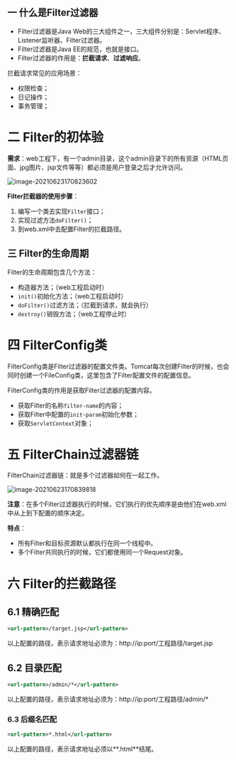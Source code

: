 ## 一 什么是Filter过滤器

- Filter过滤器是Java Web的三大组件之一，三大组件分别是：Servlet程序、Listener监听器、Filter过滤器。
- Filter过滤器是Java EE的规范，也就是接口。
- Filter过滤器的作用是：**拦截请求**、**过滤响应**。



拦截请求常见的应用场景：

- 权限检查；
- 日记操作；
- 事务管理；



# 二 Filter的初体验

**需求**：web工程下，有一个admin目录，这个admin目录下的所有资源（HTML页面、jpg图片、jsp文件等等）都必须是用户登录之后才允许访问。

![image-20210623170823602](https://jsl1997.oss-cn-beijing.aliyuncs.com/note/image-20210623170823602.png)

**Filter拦截器的使用步骤**：

1. 编写一个类去实现`Filter`接口；
2. 实现过滤方法`doFilter()`；
3. 到web.xml中去配置Filter的拦截路径。



## 三 Filter的生命周期

Filter的生命周期包含几个方法：

- 构造器方法；（web工程启动时）
- `init()`初始化方法；（web工程启动时）
- `doFilter()`过滤方法；（拦截到请求，就会执行）
- `destroy()`销毁方法；（web工程停止时）



# 四 FilterConfig类

FilterConfig类是Filter过滤器的配置文件类。Tomcat每次创建Filter的时候，也会同时创建一个FileConfig类，这里包含了Filter配置文件的配置信息。

FilterConfig类的作用是获取Filter过滤器的配置内容。

- 获取Filter的名称`filter-name`的内容；
- 获取Filter中配置的`init-param`初始化参数；
- 获取`ServletContext`对象；



# 五 FilterChain过滤器链

FilterChain过滤器链：就是多个过滤器如何在一起工作。

![image-20210623170839818](https://jsl1997.oss-cn-beijing.aliyuncs.com/note/image-20210623170839818.png)

**注意**：在多个Filter过滤器执行的时候，它们执行的优先顺序是由他们在web.xml中从上到下配置的顺序决定。

**特点**：

- 所有Filter和目标资源默认都执行在同一个线程中。
- 多个Filter共同执行的时候，它们都使用同一个Request对象。



# 六 Filter的拦截路径

## 6.1 精确匹配

```xml
<url-pattern>/target.jsp</url-pattern>
```

以上配置的路径，表示请求地址必须为：http://ip:port/工程路径/target.jsp

## 6.2 目录匹配

```xml
<url-pattern>/admin/*</url-pattern>
```

以上配置的路径，表示请求地址必须为：http://ip:port/工程路径/admin/*

### 6.3 后缀名匹配

```xml
<url-pattern>*.html</url-pattern>
```

以上配置的路径，表示请求地址必须以**.html**结尾。

### 